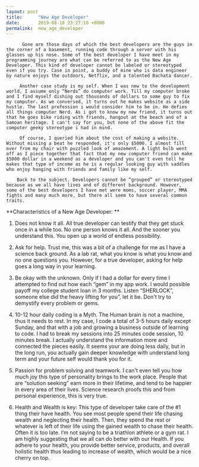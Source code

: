 ```yaml
---
layout: post
title:      "New Age Developer"
date:       2019-08-18 23:27:10 +0000
permalink:  new_age_developer
---
```



 

          Gone are those days of which the best developers are the guys in the corner of a basement, running code through a server with his glasses up his nose. Some of the best developer I have meet in my programming journey are what can be referred to as the New Age Developer. This kind of developer cannot be labeled or stereotyped even if you try. Case in point, a buddy of mine who is data engineer by nature enjoys the outdoors, Netflix, and a talented Bachata dancer. 

         Another case study is my self. When I was new to the development world, I assume only “Nerds” do computer work. Till my computer broke and I find myself dishing out thousands of dollars to some guy to fix my computer. As we conversed, it turns out he makes website as a side hustle. The last profession i would consider him to be in. He defies all things computer Nerd. As i got to know my new friend, it turns out that he goes bike riding with friends, hangout at the beach and of a Samoan heritage. I can't say for you, but none of the above fit the computer geeky stereotype i had in mind.

         Of course, I queried him about the cost of making a website. Without missing a beat he responded, it's only $5000. I almost fill over from my chair with puzzled look of amazement. A light bulb went off as I piece together that fact that my new computer friend can make $5000 dollar in a weekend as a developer and you can't even tell he makes that type of income as he is a regular looking guy with saddles who enjoy hanging with friends and family like my self. 

        Back to the subject. Developers cannot be “grouped” or stereotyped because as we all have lives and of different background. However, some of the best developers I have met were moms, soccer player, MMA fights and many much more, but there all seem to have several common traits.

**Characteristics of a New Age Developer: **

1. Does not know it all. All true developer can testify that they get stuck once in a while too. No one person knows it all. And the sooner you understand this. You open up a world of endless possibility. 

2. Ask for help. Trust me, this was a bit of a challenge for me as I have a science back ground. As a lab rat, what you know is what you know and no one questions you. However, for a true developer, asking for help goes a long way in your learning. 

3. Be okay with the unknown. Only if I had a dollar for every time I attempted to find out how each “gem” in my app work. I would possible payoff my college student loan in 3 months. Listen “SHERLOCK”, someone else did the heavy lifting for you”, let it be. Don't try to demystify every problem or gems.

4. 10-12 hour daily coding is a Myth. The Human brain is not a machine, thus it needs to rest. In my case, I code a total of 3-5 hours daily except Sunday, and that with a job and growing a business outside of learning to code. I had to break my sessions into 25 minutes code session, 10 minutes break. I actually understand the information more and connected the pieces easily. It seems your are doing less daily, but in the long run, you actually gain deeper knowledge with understand long term and your future self would thank you for it.

5. Passion for problem solving and teamwork. I can't even tell you how much joy this type of personality brings to the work place. People that are “solution seeking” earn more in their lifetime, and tend to be happier in every area of their lives. Science research proofs this and from personal experience, this is very true. 

6. Health and Wealth is key: This type of developer take care of the #1 thing their have health. You see most people spend their life chasing wealth and neglecting their health. Then, they spend the rest or whatever is left of their life using the gained wealth to chase their health. Often it is too late. I’m not saying to be a triathlon athlete or a gym rat. I am highly suggesting that we all can do better with our Health. If you adhere to your health, you provide better service, products, and overall holistic health thus leading to increase of wealth, which would be a nice cherry on top.


